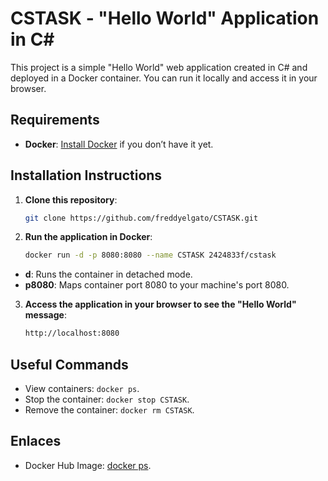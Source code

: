 # CSTASK - "Hello World" Application in C#

This project is a simple "Hello World" web application created in C# and deployed in a Docker container. You can run it locally and access it in your browser.

## Requirements
- **Docker**: [Install Docker](https://www.docker.com/get-started) if you don’t have it yet.

## Installation Instructions

1. **Clone this repository**:
   ```bash
   git clone https://github.com/freddyelgato/CSTASK.git

2. **Run the application in Docker**:
   ```bash
   docker run -d -p 8080:8080 --name CSTASK 2424833f/cstask
 - **d**: Runs the container in detached mode.
 - **p8080**: Maps container port 8080 to your machine's port 8080.

3. **Access the application in your browser to see the "Hello World" message**:
   ```bash
   http://localhost:8080
   
## Useful Commands
- View containers: `docker ps`.
- Stop the container: `docker stop CSTASK`.
- Remove the container: `docker rm CSTASK`.

## Enlaces
- Docker Hub Image: [docker ps](https://hub.docker.com/repository/docker/2424833f/cstask).
  
